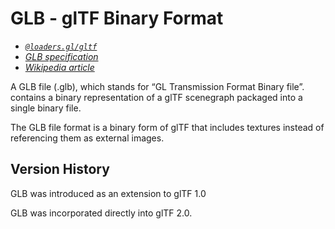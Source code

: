 # GLB - glTF Binary Format

- *[`@loaders.gl/gltf`](/docs/modules/gltf)*
- *[GLB specification](https://registry.khronos.org/glTF/specs/2.0/glTF-2.0.html#glb-file-format-specification)*
- *[Wikipedia article](https://en.wikipedia.org/wiki/GlTF#GLB)*

A GLB file (.glb), which stands for “GL Transmission Format Binary file”. contains a binary representation of a glTF scenegraph packaged into a single binary file.

The GLB file format is a binary form of glTF that includes textures instead of referencing them as external images. 

## Version History

GLB was introduced as an extension to glTF 1.0 

GLB was incorporated directly into glTF 2.0.
